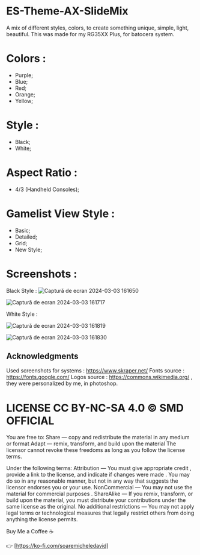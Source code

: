 # ES-Theme-AX-SlideMix 
A mix of different styles, colors, to create something unique, simple, light, beautiful. This was made for my RG35XX Plus, for batocera system.

# Colors :
- Purple;
- Blue;
- Red;
- Orange;
- Yellow;

# Style :
- Black;
- White;

# Aspect Ratio :
- 4/3 (Handheld Consoles);
  
# Gamelist View Style :
- Basic;
- Detailed;
- Grid;
- New Style;

# Screenshots :

Black Style :
![Captură de ecran 2024-03-03 161650](https://github.com/soaremicheledavid/ES-Theme-AX-SlideMix/assets/157101299/cfaaa1ac-da19-4b8a-9f3e-0470d3929e48)


![Captură de ecran 2024-03-03 161717](https://github.com/soaremicheledavid/ES-Theme-AX-SlideMix/assets/157101299/08f4521d-7697-48bf-a2b0-d49b9a9308d6)

White Style :

![Captură de ecran 2024-03-03 161819](https://github.com/soaremicheledavid/ES-Theme-AX-SlideMix/assets/157101299/c05e34e7-8602-441c-8c32-7cb77bf0db82)


![Captură de ecran 2024-03-03 161830](https://github.com/soaremicheledavid/ES-Theme-AX-SlideMix/assets/157101299/a45b2a3b-bef0-4441-bb15-09aeb9fe078d)


## **Acknowledgments**
Used screenshots for systems : https://www.skraper.net/
Fonts source : https://fonts.google.com/
Logos source : https://commons.wikimedia.org/ , they were personalized by me, in photoshop.


# LICENSE CC BY-NC-SA 4.0 © SMD OFFICIAL

You are free to:
Share — copy and redistribute the material in any medium or format
Adapt — remix, transform, and build upon the material
The licensor cannot revoke these freedoms as long as you follow the license terms.

Under the following terms:
Attribution — You must give appropriate credit , provide a link to the license, and indicate if changes were made . You may do so in any reasonable manner, but not in any way that suggests the licensor endorses you or your use.
NonCommercial — You may not use the material for commercial purposes .
ShareAlike — If you remix, transform, or build upon the material, you must distribute your contributions under the same license as the original.
No additional restrictions — You may not apply legal terms or technological measures that legally restrict others from doing anything the license permits.

Buy Me a Coffee ☕

👉 [https://ko-fi.com/soaremicheledavid] 

